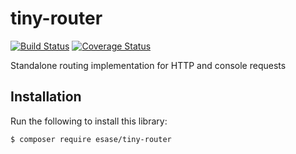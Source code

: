 # tiny-router

[![Build Status](https://travis-ci.com/esase/tiny-router.svg?branch=master)](https://travis-ci.com/github/esase/tiny-router/builds)
[![Coverage Status](https://coveralls.io/repos/github/esase/tiny-router/badge.svg?branch=master&service=github1)](https://coveralls.io/github/esase/tiny-router?branch=master)

Standalone routing implementation for HTTP and console requests


## Installation

Run the following to install this library:

```bash
$ composer require esase/tiny-router
```
